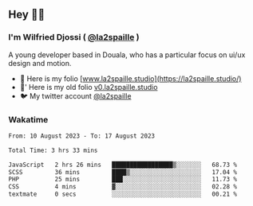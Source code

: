## Hey 👋🏾
### I'm Wilfried Djossi ( <a href="https://twitter.com/la2spaille/" target="_blank">@la2spaille</a> )
A young developer based in Douala, who has a particular focus on ui/ux design and motion.

- 🎨 Here is my folio [www.la2spaille.studio](https://la2spaille.studio/)
- 🎨' Here is my old folio [v0.la2spaille.studio](https://v0.la2spaille.studio/)
- 🐦 My twitter account [@la2spaille](https://twitter.com/la2spaille/)

### Wakatime
<!--START_SECTION:waka-->

```txt
From: 10 August 2023 - To: 17 August 2023

Total Time: 3 hrs 33 mins

JavaScript   2 hrs 26 mins   █████████████████▒░░░░░░░   68.73 %
SCSS         36 mins         ████▒░░░░░░░░░░░░░░░░░░░░   17.04 %
PHP          25 mins         ███░░░░░░░░░░░░░░░░░░░░░░   11.73 %
CSS          4 mins          ▓░░░░░░░░░░░░░░░░░░░░░░░░   02.28 %
textmate     0 secs          ░░░░░░░░░░░░░░░░░░░░░░░░░   00.21 %
```

<!--END_SECTION:waka-->
<!--
**la2spaille/la2spaille** is a ✨ _special_ ✨ repository because its `README.md` (this file) appears on your GitHub profile.

Here are some ideas to get you started:

- 🔭 I’m currently working on ...
- 🌱 I’m currently learning ...
- 👯 I’m looking to collaborate on ...
- 🤔 I’m looking for help with ...
- 💬 Ask me about ...
- 📫 How to reach me: ...
- 😄 Pronouns: ...
- ⚡ Fun fact: ...
-->

